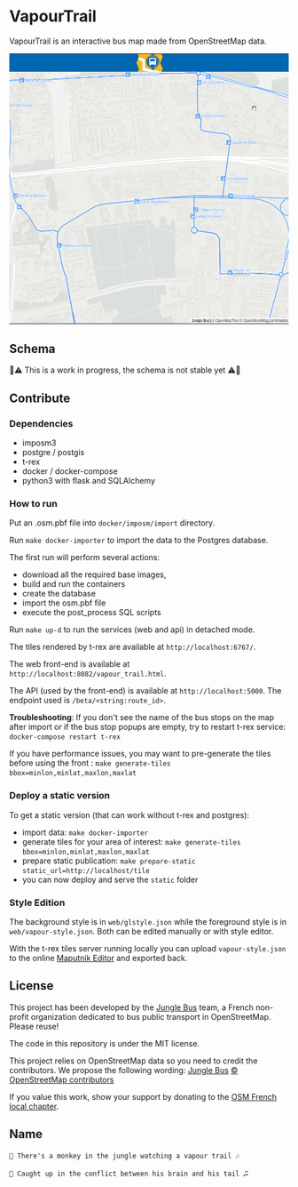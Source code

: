 # VapourTrail

VapourTrail is an interactive bus map made from OpenStreetMap data.

![demo](img/demo.gif)

## Schema

:construction::warning: This is a work in progress, the schema is not stable yet :warning::construction:

## Contribute

### Dependencies

* imposm3
* postgre / postgis
* t-rex
* docker / docker-compose
* python3 with flask and SQLAlchemy

### How to run

Put an .osm.pbf file into `docker/imposm/import` directory.

Run `make docker-importer` to import the data to the Postgres database.

The first run will perform several actions:

* download all the required base images,
* build and run the containers
* create the database
* import the osm.pbf file
* execute the post_process SQL scripts

Run `make up-d` to run the services (web and api) in detached mode.

The tiles rendered by t-rex are available at `http://localhost:6767/`.

The web front-end is available at `http://localhost:8082/vapour_trail.html`.

The API (used by the front-end) is available at `http://localhost:5000`. The endpoint used is `/beta/<string:route_id>`.

**Troubleshooting**: If you don't see the name of the bus stops on the map after import or if the bus stop popups are empty, try to restart t-rex service: `docker-compose restart t-rex`

If you have performance issues, you may want to pre-generate the tiles before using the front : `make generate-tiles bbox=minlon,minlat,maxlon,maxlat`

### Deploy a static version

To get a static version (that can work without t-rex and postgres):

* import data: `make docker-importer`
* generate tiles for your area of interest: `make generate-tiles bbox=minlon,minlat,maxlon,maxlat`
* prepare static publication: `make prepare-static static_url=http://localhost/tile`
* you can now deploy and serve the `static` folder

### Style Edition

The background style is in `web/glstyle.json` while the foreground style is in `web/vapour-style.json`. Both can be edited manually or with style editor.

With the t-rex tiles server running locally you can upload `vapour-style.json` to the online [Maputnik Editor](http://editor.openmaptiles.org) and exported back.

## License

This project has been developed by the [Jungle Bus](http://junglebus.io/) team, a French non-profit organization dedicated to bus public transport in OpenStreetMap. Please reuse!

The code in this repository is under the MIT license.

This project relies on OpenStreetMap data so you need to credit the contributors. We propose the following wording:
    [Jungle Bus](http://junglebus.io/) [© OpenStreetMap contributors](http://www.openstreetmap.org/copyright)

If you value this work, show your support by donating to the [OSM French local chapter](http://openstreetmap.fr).

## Name

    🎼 There's a monkey in the jungle watching a vapour trail 🎶

    🎵 Caught up in the conflict between his brain and his tail 🎜
